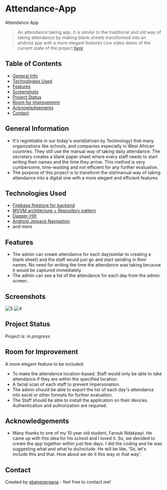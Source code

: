 # Attendance-App
Attendance App
> An attendance taking app. It is similar to the traditional and old way of taking attendance by making blank sheets transformed into an android app with a more elegant features
> Live video demo of the current state of the project [_here_](https://drive.google.com/file/d/1uPv41X4fWj32oJNknEnwZGGZzcITBt7M/view?usp=sharing)
## Table of Contents
* [General Info](#general-information)
* [Technologies Used](#technologies-used)
* [Features](#features)
* [Screenshots](#screenshots)
* [Project Status](#project-status)
* [Room for Improvement](#room-for-improvement)
* [Acknowledgements](#acknowledgements)
* [Contact](#contact)
<!-- * [License](#license) -->


## General Information
- It's regrettable in our today's world(driven by Technology) that many organizations like schools, and companies especially in West African countries. 
They still use the manual way of taking daily attendance: The secretary creates a blank paper sheet where every staff needs to start writing their names and the time they arrive.
This method is very cumbersome, time-wasting and not efficient for any further evaluation. 
- The purpose of this project is to transform the old/manual way of taking attendance into a digital one with a more elegant and efficient features  

## Technologies Used
- [Firebase firestore for backend](https://firebase.google.com/docs/firestore)
- [MVVM architecture + Repository pattern](https://developer.android.com/codelabs/basic-android-kotlin-training-repository-pattern#0)
- [Dagger-Hilt](https://developer.android.com/training/dependency-injection/hilt-android)
- [Android Jetpack Navigation](https://developer.android.com/guide/navigation)
- and more



## Features
- The admin can create attendance for each day(similar to creating a blank sheet) and the staff would just go and start sending in their names. No need for writing the time the attendance was taking because it would be captured immediately.
- The admin can see a list of the attendance for each day from the admin screen. 

## Screenshots
![5](https://user-images.githubusercontent.com/54691862/197165410-1fbed734-8de8-4594-a69c-e77bde977235.png)
![4](https://user-images.githubusercontent.com/54691862/197165432-b31e0e2e-2145-4e6f-ae0f-4d2c8373ee85.png)

## Project Status
Project is: _in progress_


## Room for Improvement
A more elegant feature to be included: 

- To make the attendance location-based. Staff would only be able to take attendance if they are within the specified location.
- A facial scan of each staff to prevent impersonation.
- The admin should be able to export the list of each day's attendance into excel or other formats for further evaluation.
- The Staff should be able to install the application on their devices. Authentication and authorization are required.


## Acknowledgements
- Many thanks to one of my 10 year old student, Farouk Ndakpayi. He came up with this idea for his school and I loved it. So, we decided to create the app together within just few days. 
I did the coding and he was suggesting what and what to do/include. He will be like, 'Sir, let's include this and that. How about we do it this way or that way'. 


## Contact
Created by [ebenezergana](https://www.linkedin.com/in/ebenezergana/) - feel free to contact me!

